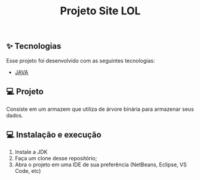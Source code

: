 <h1 align="center">Projeto Site LOL</h1>

<br>

## ✨ Tecnologias

Esse projeto foi desenvolvido com as seguintes tecnologias:

- [JAVA](https://www.java.com/br/)

## 💻 Projeto

Consiste em um armazem que utiliza de árvore binária para armazenar seus dados.

## :computer: Instalação e execução <a name="-instalacao"/></a>

1. Instale a JDK
2. Faça um clone desse repositório;
3. Abra o projeto em uma IDE de sua preferência (NetBeans, Eclipse, VS Code, etc)
